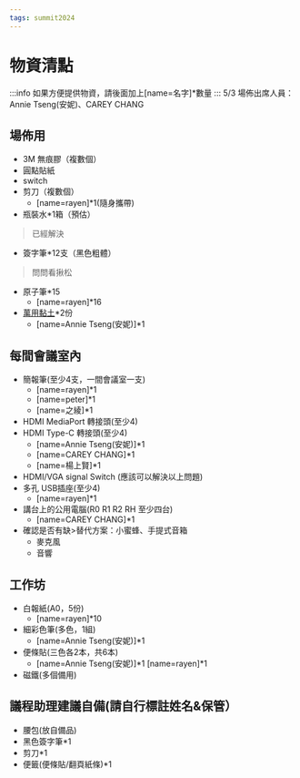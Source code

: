 ```yaml
---
tags: summit2024
---
```


# 物資清點
:::info
如果方便提供物資，請後面加上[name=名字]*數量
:::
5/3 場佈出席人員：Annie Tseng(安妮)、CAREY CHANG

## 場佈用
- 3M 無痕膠（複數個）
- 圓點貼紙
- switch 
- 剪刀（複數個）
  - [name=rayen]*1(隨身攜帶)
- 瓶裝水*1箱（預估）
> 已經解決
- 簽字筆*12支（黑色粗體）
> 問問看揪松
- 原子筆*15 
	- [name=rayen]*16
- [萬用黏土](https://shopee.tw/%E5%85%8D%E9%87%98%E8%86%A0-%E7%84%A1%E7%97%95%E9%BB%8F%E5%9C%9F-%E7%B6%A0%E9%BB%8F%E5%9C%9F-%E7%89%86%E5%A3%81%E9%BB%8F%E5%9C%9F-%E9%BB%8F%E5%9C%9F%E8%B2%BC-%E9%BB%8F%E6%80%A7%E4%BD%B3-%E4%B8%8D%E7%95%99%E7%97%95%E8%B7%A1-%E4%B8%8D%E6%90%8D%E7%89%86%E9%9D%A2-%E3%80%90%E9%98%BF%E7%A6%BE%E5%B0%8F%E8%B3%A3%E5%A0%B4%E3%80%91-i.109895580.11816318924)*2份
	- [name=Annie Tseng(安妮)]*1
## 每間會議室內
- 簡報筆(至少4支，一間會議室一支) 
	- [name=rayen]*1
	- [name=peter]*1
	- [name=之綾]*1
- HDMI MediaPort 轉接頭(至少4) 
- HDMI Type-C 轉接頭(至少4) 
	- [name=Annie Tseng(安妮)]*1
	- [name=CAREY CHANG]*1
	- [name=楊上賢]*1
- HDMI/VGA signal Switch (應該可以解決以上問題)
- 多孔 USB插座(至少4)
	- [name=rayen]*1
- 講台上的公用電腦(R0 R1 R2 RH 至少四台)
  - [name=CAREY CHANG]*1
- 確認是否有缺>替代方案：小蜜蜂、手提式音箱
  - 麥克風
  - 音響

## 工作坊
- 白報紙(A0，5份)
  - [name=rayen]*10 
- 細彩色筆(多色，1組)
	- [name=Annie Tseng(安妮)]*1
- 便條貼(三色各2本，共6本)
	- [name=Annie Tseng(安妮)]*1 [name=rayen]*1
- 磁鐵(多個備用)

## 議程助理建議自備(請自行標註姓名&保管）
- 腰包(放自備品)
- 黑色簽字筆*1
- 剪刀*1
- 便籤(便條貼/翻頁紙條)*1